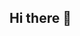 ## Hi there 👋

<!--
**dave21212121/dave21212121** is a ✨ _special_ ✨ repository because its `README.md` (this file) appears on your GitHub profile.

Here are some ideas to get you started:

- 🔭 I’m currently working on few coding problems 
- 🌱 I’m currently learning computer science 
- 👯 I’m looking to collaborate on a group to develop a project 
- 🤔 I’m looking for help with github
- 💬 Ask me about apple
- ⚡ Fun fact: rubik cubes lover 
